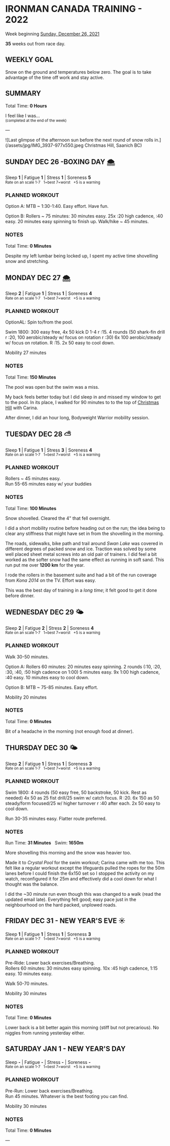 # IRONMAN CANADA TRAINING - 2022
Week beginning [Sunday, December 26, 2021](javascript:flick('sun');)

**35** weeks out from race day.

## WEEKLY GOAL
Snow on the ground and temperatures below zero.  The goal is to take advantage of the time off work and stay active.

## SUMMARY
Total Time: **0 Hours**

I feel like I was...
<br /><sup>(completed at the end of the week)</sup>

&mdash;

![Last glimpse of the afternoon sun before the next round of snow rolls in.](/assets/jpg/IMG_3937-977x550.jpeg Christmas Hill, Saanich BC)

## SUNDAY DEC 26 -BOXING DAY 🌨
Sleep **1** | Fatigue **1** | Stress **1** | Soreness **5**
<sup><br />Rate on an scale 1-7 &nbsp; 1=best 7=worst &nbsp; +5 is a warning</sup>

### PLANNED WORKOUT
Option A: MTB ~ 1:30-1:40. Easy effort. Have fun.

Option B: Rollers ~ 75 minutes: 30 minutes easy. 25x :20 high cadence, :40 easy. 20 minutes easy spinning to finish up. 
Walk/hike ~ 45 minutes.

### NOTES
Total Time: **0 Minutes**

Despite my left lumbar being locked up, I spent my active time shovelling snow and stretching.   

<!---->
## MONDAY DEC 27 🌨
Sleep **2** | Fatigue **1** | Stress **1** | Soreness **4**
<sup><br />Rate on an scale 1-7 &nbsp; 1=best 7=worst &nbsp; +5 is a warning</sup>

### PLANNED WORKOUT
OptionAL: Spin to/from the pool.

Swim 1800: 
300 easy free, 4x 50 kick D 1-4 r :15. 
4 rounds (50 shark-fin drill r :20, 100 aerobic/steady w/ focus on rotation r :30) 
6x 100 aerobic/steady w/ focus on rotation. R :15. 
2x 50 easy to cool down. 

Mobility 27 minutes

### NOTES
Total Time: **150 Minutes**

The pool was open but the swim was a miss.

My back feels better today but I did sleep in and missed my window to get to the pool.  In its place, I walked for 90 minutes to to the top of [Christmas Hill](javacript:flkty.select(2);) with Carina.

After dinner, I did an hour long, Bodyweight Warrior mobility session.

<!---->
## TUESDAY DEC 28 ⛅️
Sleep **1** | Fatigue **1** | Stress **3** | Soreness **4**
<sup><br />Rate on an scale 1-7 &nbsp; 1=best 7=worst &nbsp; +5 is a warning</sup>

### PLANNED WORKOUT
Rollers ~ 45 minutes easy.   
Run 55-65 minutes easy w/ your buddies

### NOTES
Total Time: **100 Minutes**

Snow shovelled.  Cleared the 4" that fell overnight.

I did a short mobility routine before heading out on the run; the idea being to clear any stiffness that might have set in from the shovelling in the morning.

The roads, sidewalks, bike path and trail around _Swan Lake_ was covered in different degrees of packed snow and ice.  Traction was solved by some well placed sheet metal screws into an old pair of trainers.  I did feel a bit worked as the softer snow had the same effect as running in soft sand.  This run put me over **1200 km** for the year.

I rode the rollers in the basement suite and had a bit of the run coverage from _Kona 2014_ on the TV.  Effort was easy.

This was the best day of training in a _long time_; it felt good to get it done before dinner.

<!---->
## WEDNESDAY DEC 29 🌤
Sleep **2** | Fatigue **2** | Stress **2** | Soreness **4**
<sup><br />Rate on an scale 1-7 &nbsp; 1=best 7=worst &nbsp; +5 is a warning</sup>

### PLANNED WORKOUT
Walk 30-50 minutes.

Option A: Rollers 60 minutes: 20 minutes easy spinning. 2 rounds (:10, :20, :30, :40, :50 high cadence on 1:00) 5 minutes easy. 9x 1:00 high cadence, :40 easy. 10 minutes easy to cool down. 

Option B: MTB ~ 75-85 minutes. Easy effort.

Mobility 20 minutes

### NOTES
Total Time: **0 Minutes**

Bit of a headache in the morning (not enough food at dinner).

<!---->
## THURSDAY DEC 30 🌤
Sleep **2** | Fatigue **1** | Stress **1** | Soreness **3**
<sup><br />Rate on an scale 1-7 &nbsp; 1=best 7=worst &nbsp; +5 is a warning</sup>

### PLANNED WORKOUT
Swim 1800: 
4 rounds (50 easy free, 50 backstroke, 50 kick. Rest as needed) 
4x 50 as 25 fist drill/25 swim w/ catch focus. R :20. 
6x 150 as 50 steady/form focused/25 w/ higher turnover r :40 after each. 
2x 50 easy to cool down. 

Run 30-35 minutes easy. Flatter route preferred. 

### NOTES
Run Time: **31 Minutes** &nbsp; Swim: **1650m**

More shovelling this morning and the snow was heavier too.

Made it to _Crystal Pool_ for the swim workout; Carina came with me too.  This felt like a regular workout except the lifeguards pulled the ropes for the 50m lanes before I could finish the 6x150 set so I stopped the activity on my watch, reconfigured it for 25m and effectively did a cool down for what I thought was the balance.
<!---->
I did the ~30 minute run even though this was changed to a walk (read the updated email late).  Everything felt good; easy pace just in the neighbourhood on the hard packed, unplowed roads.

<!---->
## FRIDAY DEC 31 - NEW YEAR'S EVE ☀️
Sleep **1** | Fatigue **1** | Stress **1** | Soreness **3**
<sup><br />Rate on an scale 1-7 &nbsp; 1=best 7=worst &nbsp; +5 is a warning</sup>

### PLANNED WORKOUT
Pre-Ride: Lower back exercises/Breathing.  
Rollers 60 minutes: 30 minutes easy spinning. 10x :45 high cadence, 1:15 easy. 10 minutes easy.

Walk 50-70 minutes.

Mobility 30 minutes  

### NOTES
Total Time: **0 Minutes**

Lower back is a bit better again this morning (stiff but not precarious).  No niggles from running yesterday either.

<!---->
## SATURDAY JAN 1 - NEW YEAR'S DAY
Sleep **-** | Fatigue **-** | Stress **-** | Soreness **-**
<sup><br />Rate on an scale 1-7 &nbsp; 1=best 7=worst &nbsp; +5 is a warning</sup>

### PLANNED WORKOUT
Pre-Run: Lower back exercises/Breathing.  
Run 45 minutes. Whatever is the best footing you can find.

Mobility 30 minutes

### NOTES
Total Time: **0 Minutes**

&mdash;